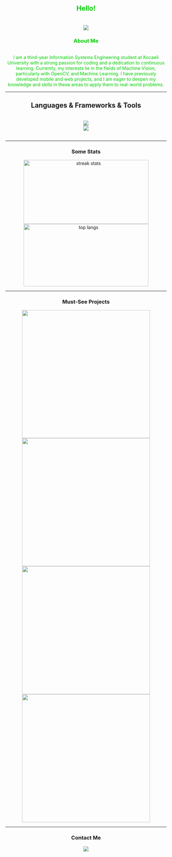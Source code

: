 <h2 align="center" style="color:#00CC00;">Hello!</h2>

<h1 align="center">
  <img src="https://readme-typing-svg.herokuapp.com/?font=Righteous&size=35&color=FFFFFF&center=true&vCenter=true&width=500&repeat=false&random=true&height=70&duration=6000&lines=I'm+Barış+Fahri+Kahrıman;" />
</h1>
<h3 align="center" style="color:#00CC00;">About Me</h3>
<br/>
<div align="center" style="color:#00CC00;">
  I am a third-year Information Systems Engineering student at Kocaeli University with a strong passion for coding and a dedication to continuous learning. Currently, my interests lie in the fields of Machine Vision, particularly with OpenCV, and Machine Learning. I have previously developed mobile and web projects, and I am eager to deepen my knowledge and skills in these areas to apply them to real-world problems.
</div>

<hr/>
 
<h2 align="center"">Languages & Frameworks & Tools</h2>
<br/>
<div align="center">
    <img src="https://skillicons.dev/icons?i=linux,python,cs,php,html,css,js" /><br>
    <img src="https://skillicons.dev/icons?i=flutter,firebase,mysql,tailwind,bootstrap,figma,git" /><br>
</div>



<br/>
<hr/>
<h3 align="center">Some Stats</h3>
<div align="center">
  <img width=390 height=200 src="https://github-readme-streak-stats.herokuapp.com/?user=BarisFK&count_private=true&theme=gotham&border_radius=10" alt="streak stats"/>
  <img width=390 height=195 src="https://github-readme-stats.vercel.app/api/top-langs/?username=BarisFK&hide=HTML&langs_count=8&layout=compact&theme=gotham&border_radius=10&size_weight=0.5&count_weight=0.5&exclude_repo=github-readme-stats" alt="top langs" />
</div>
<hr/>


<h3 align="center">Must-See Projects</h3>
<div align="center">
  <a href="https://github.com/BarisFK/BeeByte">
    <img  src="https://github-readme-stats.vercel.app/api/pin/?username=BarisFK&repo=BeeByte&theme=gotham&border_radius=20" width="400"/>
  </a>
  <a href="https://github.com/BarisFK/Uzum_YOLO8">
    <img  src="https://github-readme-stats.vercel.app/api/pin/?username=BarisFK&repo=Uzum_YOLO8&theme=gotham&border_radius=20" width="400"/>
  </a>
  <a href="https://github.com/BarisFK/Brypto">
    <img  src="https://github-readme-stats.vercel.app/api/pin/?username=BarisFK&repo=Brypto&theme=gotham&border_radius=20" width="400"/>
  </a>
  <a href="https://github.com/BarisFK/PrintUp">
    <img  src="https://github-readme-stats.vercel.app/api/pin/?username=BarisFK&repo=PrintUp&theme=gotham&border_radius=20" width="400"/>
  </a>
  
  
</div>

<hr/>

<h3 align="center">Contact Me</h3>
<div align="center">
  <a href="https://linkedin.com/in/pedro-sales-muniz" target="_blank">
    <img src="https://img.shields.io/badge/LinkedIn-0077B5?style=for-the-badge&logo=linkedin&logoColor=white" target="_blank" />
  </a>
</div>
